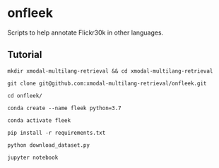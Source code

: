 # onfleek

Scripts to help annotate Flickr30k in other languages.

## Tutorial

`mkdir xmodal-multilang-retrieval && cd xmodal-multilang-retrieval`

`git clone git@github.com:xmodal-multilang-retrieval/onfleek.git`

`cd onfleek/`

`conda create --name fleek python=3.7`

`conda activate fleek`

`pip install -r requirements.txt`

`python download_dataset.py`

`jupyter notebook`
